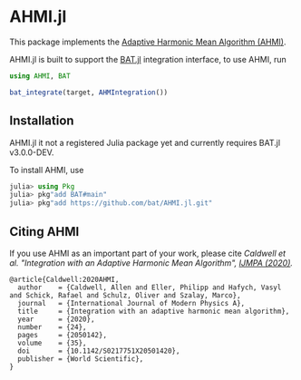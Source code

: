 # AHMI.jl

This package implements the [Adaptive Harmonic Mean Algorithm (AHMI)](http://doi.org/10.1142/S0217751X20501420).

AHMI.jl is built to support the [BAT.jl](https://github.com/bat/BAT.jl) integration interface, to use AHMI, run

```julia
using AHMI, BAT

bat_integrate(target, AHMIntegration())
```

## Installation

AHMI.jl it not a registered Julia package yet and currently requires BAT.jl v3.0.0-DEV.

To install AHMI, use

```julia
julia> using Pkg
julia> pkg"add BAT#main"
julia> pkg"add https://github.com/bat/AHMI.jl.git"
```


## Citing AHMI

If you use AHMI as an important part of your work, please cite 
*Caldwell et al. "Integration with an Adaptive Harmonic Mean Algorithm", [IJMPA (2020)](http://doi.org/10.1142/S0217751X20501420).*

```
@article{Caldwell:2020AHMI,
  author    = {Caldwell, Allen and Eller, Philipp and Hafych, Vasyl and Schick, Rafael and Schulz, Oliver and Szalay, Marco},
  journal   = {International Journal of Modern Physics A},
  title     = {Integration with an adaptive harmonic mean algorithm},
  year      = {2020},
  number    = {24},
  pages     = {2050142},
  volume    = {35},
  doi       = {10.1142/S0217751X20501420},
  publisher = {World Scientific},
}
```
